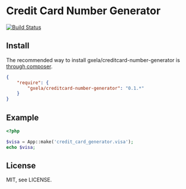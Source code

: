 # Credit Card Number Generator

[![Build Status](https://secure.travis-ci.org/gxela/creditcard-number-generator.png?branch=master)](http://travis-ci.org/gxela/creditcard-number-generator)

## Install

The recommended way to install gxela/creditcard-number-generator is [through composer](http://getcomposer.org).

```JSON
{
    "require": {
        "gxela/creditcard-number-generator": "0.1.*"
    }
}
```

## Example

```php
<?php

$visa = App::make('credit_card_generator.visa');
echo $visa;
```

## License

MIT, see LICENSE.
